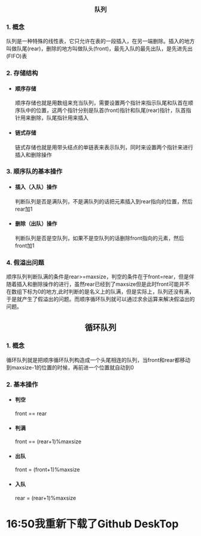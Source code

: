 ### <center>队列</center>
### 1. 概念
<p>队列是一种特殊的线性表，它只允许在表的一段插入，在另一端删除。插入的地方叫做队尾(rear)，删除的地方叫做队头(front)，最先入队的最先出队，是先进先出(FIFO)表</p>

### 2. 存储结构
* #### 顺序存储
    <p>顺序存储也就是用数组来充当队列，需要设置两个指针来指示队尾和队首在顺序队中的位置，这两个指针分别是队首(front)指针和队尾(rear)指针，队首指针用来删除，队尾指针用来插入</p>
* #### 链式存储
    <p>链式存储也就是用带头结点的单链表来表示队列，同时来设置两个指针来进行插入和删除操作</p>
### 3. 顺序队的基本操作
* #### 插入（入队）操作
    <p>判断队列是否是满队列，不是满队列的话把元素插入到rear指向的位置，然后rear加1</p>
* #### 删除（出队）操作
    <p>判断队列是否是空队列，如果不是空队列的话删除front指向的元素，然后front加1</p>
### 4. 假溢出问题
<p>顺序队列判断队满的条件是rear>=maxsize，判空的条件在于front=rear，但是伴随着插入和删除操作的进行，虽然rear已经到了maxsize但是此时front可能并不在数组下标为0的地方,此时判断的是名义上的队满，但是实际上，队列还没有满，于是就产生了假溢出的问题。而顺序循环队列就可以通过求余运算来解决假溢出的问题。</p>

## <center>循环队列</center>
### 1. 概念
<p>循环队列就是把顺序循环队列构造成一个头尾相连的队列，当front和rear都移动到maxsize-1的位置的时候，再前进一个位置就自动到0</p>

### 2. 基本操作
* #### 判空
    front == rear
* #### 判满
    front == (rear+1)%maxsize
* #### 出队
    <p>front = (front+1)%maxsize</p>
* #### 入队
    <p>rear = (rear+1)%maxsize</p>
	
<h1>16:50我重新下载了Github DeskTop</h1>


